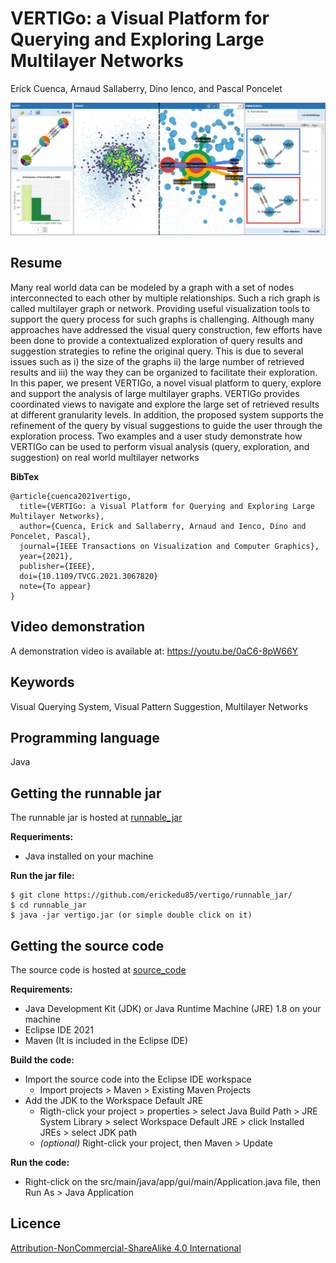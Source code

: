 # VERTIGo: a Visual Platform for Querying and Exploring Large Multilayer Networks

Erick Cuenca, Arnaud Sallaberry, Dino Ienco, and Pascal Poncelet

![VERTIGo](teaser/teaser.png "VERTIGo")

## Resume
Many real world data can be modeled by a graph with a set of nodes interconnected to each other by multiple relationships. Such a rich graph is called multilayer graph or network. Providing useful visualization tools to support the query process for such graphs is challenging. Although many approaches have addressed the visual query construction, few efforts have been done to provide a contextualized exploration of query results and suggestion strategies to refine the original query. This is due to several issues such as i) the size of the graphs ii) the large number of retrieved results and iii) the way they can be organized to facilitate their exploration. In this paper, we present VERTIGo, a novel visual platform to query, explore and support the analysis of large multilayer graphs. VERTIGo provides coordinated views to navigate and explore the large set of retrieved results at different granularity levels. In addition, the proposed system supports the refinement of the query by visual suggestions to guide the user through the exploration process. Two examples and a user study demonstrate how VERTIGo can be used to perform visual analysis (query, exploration, and suggestion) on real world multilayer networks

**BibTex**
```
@article{cuenca2021vertigo,
  title={VERTIGo: a Visual Platform for Querying and Exploring Large Multilayer Networks},
  author={Cuenca, Erick and Sallaberry, Arnaud and Ienco, Dino and Poncelet, Pascal},
  journal={IEEE Transactions on Visualization and Computer Graphics},
  year={2021},
  publisher={IEEE},
  doi={10.1109/TVCG.2021.3067820}
  note={To appear}
}
```
## Video demonstration
A demonstration video is available at: https://youtu.be/0aC6-8pW66Y

## Keywords
Visual Querying System, Visual Pattern Suggestion, Multilayer Networks

## Programming language
Java

## Getting the runnable jar
The runnable jar is hosted at [runnable_jar](https://github.com/erickedu85/vertigo/runnable_jar/)

**Requeriments:**
* Java installed on your machine

**Run the jar file:**

	$ git clone https://github.com/erickedu85/vertigo/runnable_jar/
	$ cd runnable_jar
	$ java -jar vertigo.jar (or simple double click on it)

## Getting the source code
The source code is hosted at [source_code](https://github.com/erickedu85/vertigo/source_code/)

**Requirements:**
* Java Development Kit (JDK) or Java Runtime Machine (JRE) 1.8 on your machine
* Eclipse IDE 2021
* Maven (It is included in the Eclipse IDE)

**Build the code:**
* Import the source code into the Eclipse IDE workspace
	* Import projects > Maven > Existing Maven Projects
* Add the JDK to the Workspace Default JRE
	* Rigth-click your project > properties > select Java Build Path > JRE System Library > select Workspace Default JRE > click Installed JREs > select JDK path
	* _(optional)_ Right-click your project, then Maven > Update

**Run the code:**
* Right-click on the src/main/java/app/gui/main/Application.java file, then Run As > Java Application

## Licence
[Attribution-NonCommercial-ShareAlike 4.0 International](https://creativecommons.org/licenses/by-nc-sa/4.0/ "Attribution-NonCommercial-ShareAlike 4.0 International")